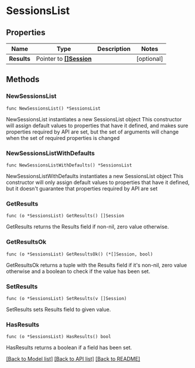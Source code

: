 # SessionsList

## Properties

Name | Type | Description | Notes
------------ | ------------- | ------------- | -------------
**Results** | Pointer to [**[]Session**](Session.md) |  | [optional] 

## Methods

### NewSessionsList

`func NewSessionsList() *SessionsList`

NewSessionsList instantiates a new SessionsList object
This constructor will assign default values to properties that have it defined,
and makes sure properties required by API are set, but the set of arguments
will change when the set of required properties is changed

### NewSessionsListWithDefaults

`func NewSessionsListWithDefaults() *SessionsList`

NewSessionsListWithDefaults instantiates a new SessionsList object
This constructor will only assign default values to properties that have it defined,
but it doesn't guarantee that properties required by API are set

### GetResults

`func (o *SessionsList) GetResults() []Session`

GetResults returns the Results field if non-nil, zero value otherwise.

### GetResultsOk

`func (o *SessionsList) GetResultsOk() (*[]Session, bool)`

GetResultsOk returns a tuple with the Results field if it's non-nil, zero value otherwise
and a boolean to check if the value has been set.

### SetResults

`func (o *SessionsList) SetResults(v []Session)`

SetResults sets Results field to given value.

### HasResults

`func (o *SessionsList) HasResults() bool`

HasResults returns a boolean if a field has been set.


[[Back to Model list]](../README.md#documentation-for-models) [[Back to API list]](../README.md#documentation-for-api-endpoints) [[Back to README]](../README.md)


